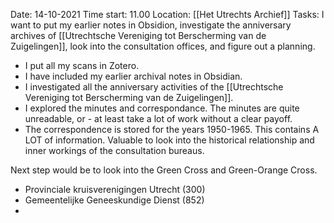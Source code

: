 Date: 14-10-2021
Time start: 11.00
Location: [[Het Utrechts Archief]]
Tasks: I want to put my earlier notes in Obsidion, investigate the anniversary archives of [[Utrechtsche Vereniging tot Berscherming van de Zuigelingen]], look into the consultation offices, and figure out a planning.

- I put all my scans in Zotero.
- I have included my earlier archival notes in Obsidian.
- I investigated all the anniversary activities of the [[Utrechtsche Vereniging tot Berscherming van de Zuigelingen]].
- I explored the minutes and correspondance. The minutes are quite unreadable, or - at least take a lot of work without a clear payoff.
- The correspondence is stored for the years 1950-1965. This contains A LOT of information. Valuable to look into the historical relationship and inner workings of the consultation bureaus.

Next step would be to look into the Green Cross and Green-Orange Cross.
- Provinciale kruisverenigingen Utrecht (300)
- Gemeentelijke Geneeskundige Dienst (852)
- 